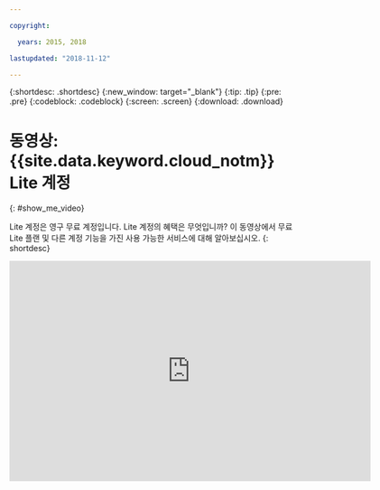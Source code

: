 ```yaml
---

copyright:

  years: 2015, 2018

lastupdated: "2018-11-12"

---
```


{:shortdesc: .shortdesc}
{:new_window: target="_blank"}
{:tip: .tip}
{:pre: .pre}
{:codeblock: .codeblock}
{:screen: .screen}
{:download: .download}

# 동영상: {{site.data.keyword.cloud_notm}} Lite 계정
{: #show_me_video}

Lite 계정은 영구 무료 계정입니다. Lite 계정의 혜택은 무엇입니까? 이 동영상에서 무료 Lite 플랜 및 다른 계정 기능을 가진 사용 가능한 서비스에 대해 알아보십시오.
{: shortdesc}

<p>
  <div class="embed-responsive embed-responsive-16by9">
    <iframe class="embed-responsive-item" id="youtubeplayer" title="IBM Cloud Lite 계정" type="text/html" width="640" height="390" src="https://www.youtube.com/embed/0rMYXcbpHbI" frameborder="0" webkitallowfullscreen mozallowfullscreen allowfullscreen> </iframe>
  </div>
</p>
